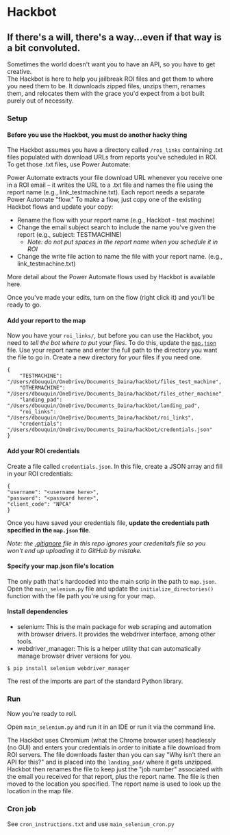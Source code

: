 # Hackbot 
## If there's a will, there's a way...even if that way is a bit convoluted.

Sometimes the world doesn't want you to have an API, so you have to get creative.   
The Hackbot is here to help you jailbreak ROI files and get them to where you need them to be. It downloads zipped files, unzips them, renames them, and relocates them with the grace you'd expect from a bot built purely out of necessity.

### Setup

#### Before you use the Hackbot, you must do another hacky thing
The Hackbot assumes you have a directory called `/roi_links` containing .txt files populated with download URLs from reports you've scheduled in ROI. To get those .txt files, use Power Automate:   
   
Power Automate extracts your file download URL whenever you receive one in a ROI email – it writes the URL to a .txt file and names the file using the report name (e.g., link_testmachine.txt). Each report needs a separate Power Automate "flow." To make a flow, just copy one of the existing Hackbot flows and update your copy: 

* Rename the flow with your report name (e.g., Hackbot - test machine)
* Change the email subject search to include the name you've given the report (e.g., subject: TESTMACHINE)
	* *Note: do not put spaces in the report name when you schedule it in ROI*
* Change the write file action to name the file with your report name. (e.g., link_testmachine.txt)

More detail about the Power Automate flows used by Hackbot is available here.

Once you've made your edits, turn on the flow (right click it) and you'll be ready to go.  
  
#### Add your report to the map
Now you have your `roi_links/`, but before you can use the Hackbot, you need to *tell the bot where to put your files*. To do this, update the [`map.json`](https://github.com/dbouquin/hackbot/blob/main/map.json) file. Use your report name and enter the full path to the directory you want the file to go in. Create a new directory for your files if you need one.  

````
{
    "TESTMACHINE": "/Users/dbouquin/OneDrive/Documents_Daina/hackbot/files_test_machine",
    "OTHERMACHINE": "/Users/dbouquin/OneDrive/Documents_Daina/hackbot/files_other_machine",
    "landing_pad": "/Users/dbouquin/OneDrive/Documents_Daina/hackbot/landing_pad",
    "roi_links": "/Users/dbouquin/OneDrive/Documents_Daina/hackbot/roi_links",
    "credentials": "/Users/dbouquin/OneDrive/Documents_Daina/hackbot/credentials.json"
}
````

#### Add your ROI credentials
Create a file called `credentials.json`. In this file, create a JSON array and fill in your ROI credentials:

`````
{
"username": "<username here>",
"password": "<password here>",
"client_code": "NPCA"
}

`````
Once you have saved your credentials file, **update the credentials path specified in the `map.json` file**.  

*Note: the [.gitignore](https://github.com/dbouquin/hackbot/blob/main/.gitignore) file in this repo ignores your credenitals file so you won't end up uploading it to GitHub by mistake.*

#### Specify your map.json file's location
The only path that's hardcoded into the main scrip in the path to `map.json`. Open the `main_selenium.py` file and update the `initialize_directories()` function with the file path you're using for your map.

#### Install dependencies

* selenium: This is the main package for web scraping and automation with browser drivers. It provides the webdriver interface, among other tools.
* webdriver_manager: This is a helper utility that can automatically manage browser driver versions for you. 

``````
$ pip install selenium webdriver_manager
``````
The rest of the imports are part of the standard Python library. 

### Run
Now you're ready to roll.   

Open `main_selenium.py` and run it in an IDE or run it via the command line.  

The Hackbot uses Chromium (what the Chrome browser uses) headlessly (no GUI) and enters your credentials in order to initiate a file download from ROI servers. The file downloads faster than you can say "Why isn't there an API for this?" and is placed into the `landing_pad/` where it gets unzipped. Hackbot then renames the file to keep just the "job number" associated with the email you received for that report, plus the report name. The file is then moved to the location you specified. The report name is used to look up the location in the map file.

### Cron job
See `cron_instructions.txt` and use `main_selenium_cron.py`




